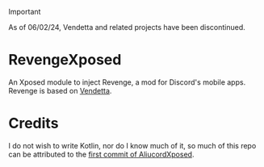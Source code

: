 > [!IMPORTANT]  
> As of 06/02/24, Vendetta and related projects have been discontinued.

# RevengeXposed
An Xposed module to inject Revenge, a mod for Discord's mobile apps.
Revenge is based on [Vendetta](https://github.com/vendetta-mod).

# Credits
I do not wish to write Kotlin, nor do I know much of it, so much of this repo can be attributed to the [first commit of AliucordXposed](https://github.com/Aliucord/AliucordXposed/commit/79ad1e224d598643057cd057c83fab851e89ac82).
